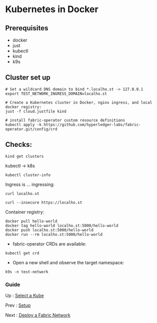 # Kubernetes in Docker 

## Prerequisites 

- docker 
- just 
- kubectl
- kind
- k9s


## Cluster set up  

```shell
# Set a wildcard DNS domain to bind *.localho.st -> 127.0.0.1
export TEST_NETWORK_INGRESS_DOMAIN=localho.st

# Create a Kubernetes cluster in Docker, nginx ingress, and local docker registry:
just -f cloud.justfile kind 

# install fabric-operator custom resource definitions 
kubectl apply -k https://github.com/hyperledger-labs/fabric-operator.git/config/crd
```


## Checks: 

```shell
kind get clusters
```

kubectl -> k8s 
```shell
kubectl cluster-info 
```

Ingress is ... ingressing: 
```shell
curl localho.st
```

```shell
curl --insecure https://localho.st
```

Container registry: 
```shell
docker pull hello-world 
docker tag hello-world localho.st:5000/hello-world 
docker push localho.st:5000/hello-world
docker run --rm localho.st:5000/hello-world 
```

- fabric-operator CRDs are available:
```shell
kubectl get crd
```

- Open a new shell and observe the target namespace:
```shell
k9s -n test-network 
```


### Guide 

Up : [Select a Kube](10-kube.md)

Prev : [Setup](00-setup.md)

Next : [Deploy a Fabric Network](20-fabric.md)

